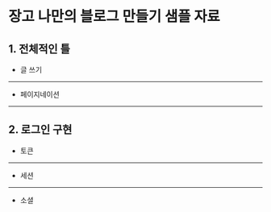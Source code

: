 # 장고 나만의 블로그 만들기 샘플 자료

## 1. 전체적인 틀
- 글 쓰기

---
- 페이지네이션</br>

---
## 2. 로그인 구현
- 토큰


---
- 세션


---
- 소셜
